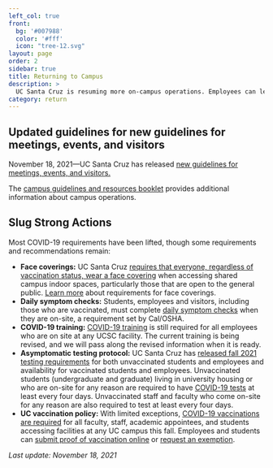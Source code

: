 ```yaml
---
left_col: true
front:
  bg: '#007988'
  color: '#fff'
  icon: "tree-12.svg"
layout: page
order: 2
sidebar: true
title: Returning to Campus
description: >
  UC Santa Cruz is resuming more on-campus operations. Employees can learn more about what is needed to return to UC Santa Cruz sites. 
category: return
---
```


## Updated guidelines for new guidelines for meetings, events, and visitors
November 18, 2021—UC Santa Cruz has released [new guidelines for meetings, events, and visitors.](https://slugstrong.ucsc.edu/assets/images/Event-Meeting-and-Visitor-COVID-19-Protocol.pdf)

The [campus guidelines and resources booklet](https://slugstrong.ucsc.edu/assets/images/ucsc-recovery-resiliency-briefing-booklet.pdf) provides additional information about campus operations. 

## Slug Strong Actions
Most COVID-19 requirements have been lifted, though some requirements and recommendations remain:

- **Face coverings:** UC Santa Cruz [requires that everyone, regardless of vaccination status, wear a face covering](https://slugstrong.ucsc.edu/returning-to-campus/face-coverings/) when accessing shared campus indoor spaces, particularly those that are open to the general public. [Learn more](https://ehs.ucsc.edu/programs/safety-ih/covid-resources.html) about requirements for face coverings.
- **Daily symptom checks:** Students, employees and visitors, including those who are vaccinated, must complete [daily symptom checks](https://slugstrong.ucsc.edu/returning-to-campus/checking-for-symptoms/) when they are on-site, a requirement set by Cal/OSHA.
- **COVID-19 training:** [COVID-19 training](https://recovery.ucsc.edu/returning-to-campus/get-trained/) is still required for all employees who are on site at any UCSC facility. The current training is being revised, and we will pass along the revised information when it is ready.
- **Asymptomatic testing protocol:** UC Santa Cruz has [released fall 2021 testing requirements](https://healthcenter.ucsc.edu/services/covid19.html) for both unvaccinated students and employees and availability for vaccinated students and employees. Unvaccinated students (undergraduate and graduate) living in university housing or who are on-site for any reason are required to have [COVID-19 tests](https://healthcenter.ucsc.edu/services/covid19.html) at least every four days. Unvaccinated staff and faculty who come on-site for any reason are also required to test at least every four days.
- **UC vaccination policy:** With limited exceptions, [COVID-19 vaccinations are required](https://news.ucsc.edu/2021/07/systemwide-vaccination-policy.html) for all faculty, staff, academic appointees, and students accessing facilities at any UC campus this fall. Employees and students can [submit proof of vaccination online](https://healthcenter.ucsc.edu/services/covid-19/covid-vaccine.html#requirement) or [request an exemption](https://healthcenter.ucsc.edu/services/covid-19/covid-vaccine.html#exception).

_Last update: November 18, 2021_
